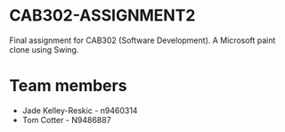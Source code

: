 # CAB302-ASSIGNMENT2
Final assignment for CAB302 (Software Development). A Microsoft paint clone using Swing. 

# Team members 
* Jade Kelley-Reskic - n9460314
* Tom Cotter - N9486887
